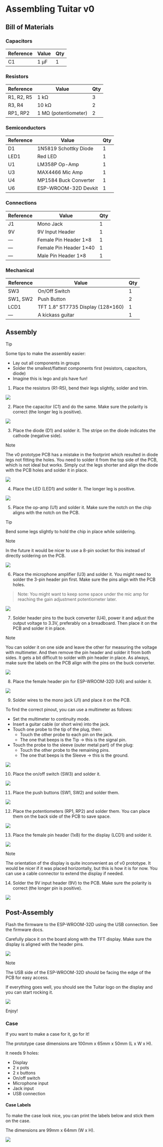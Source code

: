 # Assembling Tuitar v0

## Bill of Materials

### Capacitors

| Reference | Value | Qty |
| --------- | ----- | --- |
| C1        | 1 µF  | 1   |

### Resistors

| Reference  | Value                | Qty |
| ---------- | -------------------- | --- |
| R1, R2, R5 | 1 kΩ                 | 3   |
| R3, R4     | 10 kΩ                | 2   |
| RP1, RP2   | 1 MΩ (potentiometer) | 2   |

### Semiconductors

| Reference | Value                 | Qty |
| --------- | --------------------- | --- |
| D1        | 1N5819 Schottky Diode | 1   |
| LED1      | Red LED               | 1   |
| U1        | LM358P Op-Amp         | 1   |
| U3        | MAX4466 Mic Amp       | 1   |
| U4        | MP1584 Buck Converter | 1   |
| U6        | ESP-WROOM-32D Devkit  | 1   |

### Connections

| Reference | Value                  | Qty |
| --------- | ---------------------- | --- |
| J1        | Mono Jack              | 1   |
| 9V        | 9V Input Header        | 1   |
| —         | Female Pin Header 1×8  | 1   |
| —         | Female Pin Header 1×40 | 1   |
| —         | Male Pin Header 1×8    | 1   |

### Mechanical

| Reference | Value                             | Qty |
| --------- | --------------------------------- | --- |
| SW3       | On/Off Switch                     | 1   |
| SW1, SW2  | Push Button                       | 2   |
| LCD1      | TFT 1.8" ST7735 Display (128×160) | 1   |
| —         | A kickass guitar                  | 1   |

## Assembly

> [!TIP]
> Some tips to make the assembly easier:
>
> - Lay out all components in groups
> - Solder the smallest/flattest components first (resistors, capacitors, diode)
> - Imagine this is lego and pls have fun!

1. Place the resistors (R1-R5), bend their legs slightly, solder and trim.

![](./assets/step-1.jpg)

2. Place the capacitor (C1) and do the same. Make sure the polarity is correct (the longer leg is positive).

![](./assets/step-2.jpg)

3. Place the diode (D1) and solder it. The stripe on the diode indicates the cathode (negative side).

> [!NOTE]
> The v0 prototype PCB has a mistake in the footprint which resulted in diode legs not fitting the holes.
> You need to solder it from the top side of the PCB, which is not ideal but works. Simply cut the legs shorter
> and align the diode with the PCB holes and solder it in place.

![](./assets/step-3.jpg)

4. Place the LED (LED1) and solder it. The longer leg is positive.

![](./assets/step-4.jpg)

5. Place the op-amp (U1) and solder it. Make sure the notch on the chip aligns with the notch on the PCB.

> [!TIP]
> Bend some legs slightly to hold the chip in place while soldering.

> [!NOTE]
> In the future it would be nicer to use a 8-pin socket for this instead of directly soldering on the PCB.

![](./assets/step-5.jpg)

6. Place the microphone amplifier (U3) and solder it. You might need to solder the 3-pin header pin first. Make sure the pins align with the PCB holes.

> Note: You might want to keep some space under the mic amp for reaching the gain adjustment potentiometer later.

![](./assets/step-6.jpg)

7. Solder header pins to the buck converter (U4), power it and adjust the output voltage to 3.3V, preferably on a breadboard. Then place it on the PCB and solder it in place.

> [!NOTE]
> You can solder it on one side and leave the other for measuring the voltage with multimeter. And then remove the pin header and solder it from both sides. It gets a bit difficult to solder with pin header in place. As always, make sure the labels on the PCB align with the pins on the buck converter.

![](./assets/step-7.jpg)

8. Place the female header pin for ESP-WROOM-32D (U6) and solder it.

![](./assets/step-8.jpg)

9. Solder wires to the mono jack (J1) and place it on the PCB.

To find the correct pinout, you can use a multimeter as follows:

- Set the multimeter to continuity mode.
- Insert a guitar cable (or short wire) into the jack.
- Touch one probe to the tip of the plug, then:
  - Touch the other probe to each pin on the jack.
  - The one that beeps is the Tip → this is the signal pin.
- Touch the probe to the sleeve (outer metal part) of the plug:
  - Touch the other probe to the remaining pins.
  - The one that beeps is the Sleeve → this is the ground.

![](./assets/step-9.jpg)

10. Place the on/off switch (SW3) and solder it.

![](./assets/step-10.jpg)

11. Place the push buttons (SW1, SW2) and solder them.

![](./assets/step-11.jpg)

12. Place the potentiometers (RP1, RP2) and solder them. You can place them on the back side of the PCB to save space.

![](./assets/step-12.jpg)

13. Place the female pin header (1x8) for the display (LCD1) and solder it.

![](./assets/step-13.jpg)

> [!NOTE]
> The orientation of the display is quite inconvenient as of v0 prototype. It would be nicer if it was placed horizontally, but this is how it is for now. You can use a cable connector to extend the display if needed.

14. Solder the 9V input header (9V) to the PCB. Make sure the polarity is correct (the longer pin is positive).

![](./assets/step-14.jpg)

## Post-Assembly

Flash the firmware to the ESP-WROOM-32D using the USB connection. See the firmware docs.

Carefully place it on the board along with the TFT display. Make sure the display is aligned with the header pins.

![](./assets/step-15.jpg)

> [!NOTE]
> The USB side of the ESP-WROOM-32D should be facing the edge of the PCB for easy access.

If everything goes well, you should see the Tuitar logo on the display and you can start rocking it.

![](./assets/step-16.jpg)

Enjoy!

### Case

If you want to make a case for it, go for it!

The prototype case dimensions are 100mm x 65mm x 50mm (L x W x H).

It needs 9 holes:

- Display
- 2 x pots
- 2 x buttons
- On/off switch
- Microphone input
- Jack input
- USB connection

#### Case Labels

To make the case look nice, you can print the labels below and stick them on the case.

The dimensions are 99mm x 64mm (W x H).

![](./assets/case-labels.jpg)
